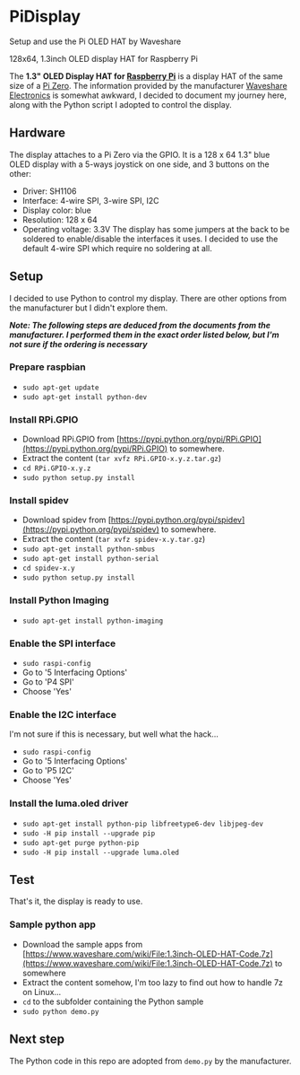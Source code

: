# PiDisplay
Setup and use the Pi OLED HAT by Waveshare

128x64, 1.3inch OLED display HAT for Raspberry Pi

The **1.3" OLED Display HAT for [Raspberry Pi](https://www.raspberrypi.org/)** is a display HAT of the
same size of a [Pi Zero](https://www.raspberrypi.org/products/raspberry-pi-zero/). The information
provided by the manufacturer [Waveshare Electronics](https://www.waveshare.com/) is somewhat awkward,
I decided to document my journey here, along with the Python script I adopted to control the display.

## Hardware
The display attaches to a Pi Zero via the GPIO.  It is a 128 x 64 1.3" blue OLED display with a 5-ways
joystick on one side, and 3 buttons on the other:
* Driver: SH1106
* Interface: 4-wire SPI, 3-wire SPI, I2C
* Display color: blue
* Resolution: 128 x 64
* Operating voltage: 3.3V
The display has some jumpers at the back to be soldered to enable/disable the interfaces it uses.
I decided to use the default 4-wire SPI which require no soldering at all.

## Setup
I decided to use Python to control my display. There are other options from the manufacturer but I
didn't explore them.

_**Note: The following steps are deduced from the documents from the manufacturer. I performed them
in the exact order listed below, but I'm not sure if the ordering is necessary**_

### Prepare raspbian
* `sudo apt-get update`
* `sudo apt-get install python-dev`

### Install RPi.GPIO
* Download RPi.GPIO from [https://pypi.python.org/pypi/RPi.GPIO](https://pypi.python.org/pypi/RPi.GPIO) to somewhere.
* Extract the content (`tar xvfz RPi.GPIO-x.y.z.tar.gz`)
* `cd RPi.GPIO-x.y.z`
* `sudo python setup.py install`

### Install spidev
* Download spidev from [https://pypi.python.org/pypi/spidev](https://pypi.python.org/pypi/spidev) to somewhere.
* Extract the content (`tar xvfz spidev-x.y.tar.gz`)
* `sudo apt-get install python-smbus`
* `sudo apt-get install python-serial`
* `cd spidev-x.y`
* `sudo python setup.py install`

### Install Python Imaging
* `sudo apt-get install python-imaging`

### Enable the SPI interface
* `sudo raspi-config`
* Go to '5 Interfacing Options'
* Go to 'P4 SPI'
* Choose 'Yes'

### Enable the I2C interface
I'm not sure if this is necessary, but well what the hack...
* `sudo raspi-config`
* Go to '5 Interfacing Options'
* Go to 'P5 I2C'
* Choose 'Yes'

### Install the luma.oled driver
* `sudo apt-get install python-pip libfreetype6-dev libjpeg-dev`
* `sudo -H pip install --upgrade pip`
* `sudo apt-get purge python-pip`
* `sudo -H pip install --upgrade luma.oled`

## Test
That's it, the display is ready to use.

### Sample python app
* Download the sample apps from [https://www.waveshare.com/wiki/File:1.3inch-OLED-HAT-Code.7z](https://www.waveshare.com/wiki/File:1.3inch-OLED-HAT-Code.7z) to somewhere
* Extract the content somehow, I'm too lazy to find out how to handle 7z on Linux...
* `cd` to the subfolder containing the Python sample
* `sudo python demo.py`

## Next step
The Python code in this repo are adopted from `demo.py` by the manufacturer.